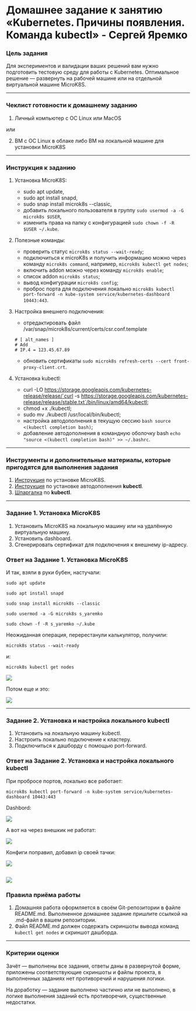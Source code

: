 # Домашнее задание к занятию «Kubernetes. Причины появления. Команда kubectl» - Сергей Яремко

### Цель задания

Для экспериментов и валидации ваших решений вам нужно подготовить тестовую среду для работы с Kubernetes. Оптимальное решение — развернуть на рабочей машине или на отдельной виртуальной машине MicroK8S.

------

### Чеклист готовности к домашнему заданию

1. Личный компьютер с ОС Linux или MacOS 

или

2. ВМ c ОС Linux в облаке либо ВМ на локальной машине для установки MicroK8S  

------

### Инструкция к заданию

1. Установка MicroK8S:
    - sudo apt update,
    - sudo apt install snapd,
    - sudo snap install microk8s --classic,
    - добавить локального пользователя в группу `sudo usermod -a -G microk8s $USER`,
    - изменить права на папку с конфигурацией `sudo chown -f -R $USER ~/.kube`.

2. Полезные команды:
    - проверить статус `microk8s status --wait-ready`;
    - подключиться к microK8s и получить информацию можно через команду `microk8s command`, например, `microk8s kubectl get nodes`;
    - включить addon можно через команду `microk8s enable`; 
    - список addon `microk8s status`;
    - вывод конфигурации `microk8s config`;
    - проброс порта для подключения локально `microk8s kubectl port-forward -n kube-system service/kubernetes-dashboard 10443:443`.

3. Настройка внешнего подключения:
    - отредактировать файл /var/snap/microk8s/current/certs/csr.conf.template
    ```shell
    # [ alt_names ]
    # Add
    # IP.4 = 123.45.67.89
    ```
    - обновить сертификаты `sudo microk8s refresh-certs --cert front-proxy-client.crt`.

4. Установка kubectl:
    - curl -LO https://storage.googleapis.com/kubernetes-release/release/`curl -s https://storage.googleapis.com/kubernetes-release/release/stable.txt`/bin/linux/amd64/kubectl;
    - chmod +x ./kubectl;
    - sudo mv ./kubectl /usr/local/bin/kubectl;
    - настройка автодополнения в текущую сессию `bash source <(kubectl completion bash)`;
    - добавление автодополнения в командную оболочку bash `echo "source <(kubectl completion bash)" >> ~/.bashrc`.

------

### Инструменты и дополнительные материалы, которые пригодятся для выполнения задания

1. [Инструкция](https://microk8s.io/docs/getting-started) по установке MicroK8S.
2. [Инструкция](https://kubernetes.io/ru/docs/reference/kubectl/cheatsheet/#bash) по установке автодополнения **kubectl**.
3. [Шпаргалка](https://kubernetes.io/ru/docs/reference/kubectl/cheatsheet/) по **kubectl**.

------

### Задание 1. Установка MicroK8S

1. Установить MicroK8S на локальную машину или на удалённую виртуальную машину.
2. Установить dashboard.
3. Сгенерировать сертификат для подключения к внешнему ip-адресу.

### Ответ на Задание 1. Установка MicroK8S

И так, взяли в руки бубен, настучали:

```
sudo apt update
```
```
sudo apt install snapd
```
```
sudo snap install microk8s --classic
```
```
sudo usermod -a -G microk8s s_yaremko
```
```
sudo chown -f -R s_yaremko ~/.kube
```
Неожиданная операция, перерестанули калькулятор, получили:

```
microk8s status --wait-ready
```
и:

```
microk8s kubectl get nodes
```


![](https://github.com/s-bessonniy/kuber-homeworks/blob/main/1.1/screenshots/VirtualBox_Ubuntu-50Gb_12_04_2025_10_16_32.png)

Потом еще и это:

![](https://github.com/s-bessonniy/kuber-homeworks/blob/main/1.1/screenshots/VirtualBox_Ubuntu-50Gb_12_04_2025_10_30_24.png)


------

### Задание 2. Установка и настройка локального kubectl
1. Установить на локальную машину kubectl.
2. Настроить локально подключение к кластеру.
3. Подключиться к дашборду с помощью port-forward.


### Ответ на Задание 2. Установка и настройка локального kubectl




При пробросе портов, локалько все работает:

```
microk8s kubectl port-forward -n kube-system service/kubernetes-dashboard 10443:443
```

Dashbord:

![](https://github.com/s-bessonniy/kuber-homeworks/blob/main/1.1/screenshots/VirtualBox_Ubuntu-50Gb_12_04_2025_12_19_45.png)

А вот на через внешкик не работат:

![](https://github.com/s-bessonniy/kuber-homeworks/blob/main/1.1/screenshots/VirtualBox_Ubuntu-50Gb_12_04_2025_12_40_55.png)

Конфиги поправил, добавил ip своей тачки:

![](https://github.com/s-bessonniy/kuber-homeworks/blob/main/1.1/screenshots/VirtualBox_Ubuntu-50Gb_12_04_2025_12_48_12.png)

![](https://github.com/s-bessonniy/kuber-homeworks/blob/main/1.1/screenshots/VirtualBox_Ubuntu-50Gb_12_04_2025_12_48_23.png)
------

### Правила приёма работы

1. Домашняя работа оформляется в своём Git-репозитории в файле README.md. Выполненное домашнее задание пришлите ссылкой на .md-файл в вашем репозитории.
2. Файл README.md должен содержать скриншоты вывода команд `kubectl get nodes` и скриншот дашборда.

------

### Критерии оценки
Зачёт — выполнены все задания, ответы даны в развернутой форме, приложены соответствующие скриншоты и файлы проекта, в выполненных заданиях нет противоречий и нарушения логики.

На доработку — задание выполнено частично или не выполнено, в логике выполнения заданий есть противоречия, существенные недостатки.

